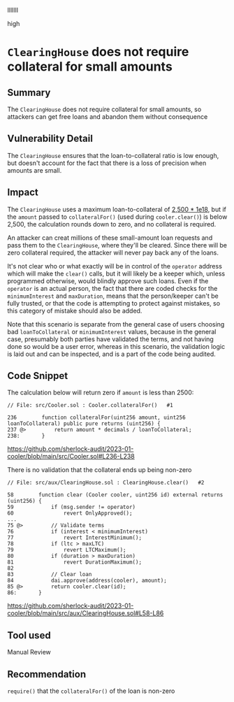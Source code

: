 IllIllI

high

# `ClearingHouse` does not require collateral for small amounts

## Summary

The `ClearingHouse` does not require collateral for small amounts, so attackers can get free loans and abandon them without consequence


## Vulnerability Detail

The `ClearingHouse` ensures that the loan-to-collateral ratio is low enough, but doesn't account for the fact that there is a loss of precision when amounts are small.


## Impact

The `ClearingHouse` uses a maximum loan-to-collateral of [2,500 * 1e18](https://github.com/sherlock-audit/2023-01-cooler/blob/main/src/aux/ClearingHouse.sol#L34), but if the `amount` passed to `collateralFor()` (used during `cooler.clear()`) is below 2,500, the calculation rounds down to zero, and no collateral is required.

An attacker can creat millions of these small-amount loan requests and pass them to the `ClearingHouse`, where they'll be cleared. Since there will be zero collateral required, the attacker will never pay back any of the loans.

It's not clear who or what exactly will be in control of the `operator` address which will make the `clear()` calls, but it will likely be a keeper which, unless programmed otherwise, would blindly approve such loans. Even if the `operator` is an actual person, the fact that there are coded checks for the `minimumInterest` and `maxDuration`, means that the person/keeper can't be fully trusted, or that the code is attempting to protect against mistakes, so this category of mistake should also be added.

Note that this scenario is separate from the general case of users choosing bad `loanToCollateral` or `minimumInterest` values, because in the general case, presumably both parties have validated the terms, and not having done so would be a user error, whereas in this scenario, the validation logic is laid out and can be inspected, and is a part of the code being audited.


## Code Snippet

The calculation below will return zero if `amount` is less than 2500:
```solidity
// File: src/Cooler.sol : Cooler.collateralFor()   #1

236        function collateralFor(uint256 amount, uint256 loanToCollateral) public pure returns (uint256) {
237 @>         return amount * decimals / loanToCollateral;
238:       }
```
https://github.com/sherlock-audit/2023-01-cooler/blob/main/src/Cooler.sol#L236-L238

There is no validation that the collateral ends up being non-zero
```solidity
// File: src/aux/ClearingHouse.sol : ClearingHouse.clear()   #2

58        function clear (Cooler cooler, uint256 id) external returns (uint256) {
59            if (msg.sender != operator) 
60                revert OnlyApproved();
...
75 @>         // Validate terms
76            if (interest < minimumInterest) 
77                revert InterestMinimum();
78            if (ltc > maxLTC) 
79                revert LTCMaximum();
80            if (duration > maxDuration) 
81                revert DurationMaximum();
82    
83            // Clear loan
84            dai.approve(address(cooler), amount);
85 @>         return cooler.clear(id);
86:       }
```
https://github.com/sherlock-audit/2023-01-cooler/blob/main/src/aux/ClearingHouse.sol#L58-L86


## Tool used

Manual Review

## Recommendation
`require()` that the `collateralFor()` of the loan is non-zero


